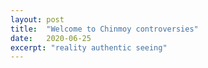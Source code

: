 ```yaml
---
layout: post
title:  "Welcome to Chinmoy controversies"
date:   2020-06-25
excerpt: "reality authentic seeing"
---
```

